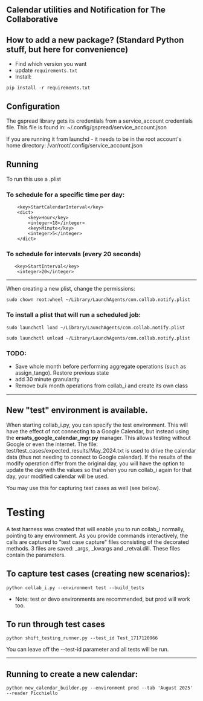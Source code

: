 ## Calendar utilities and Notification for The Collaborative

## How to add a new package?  (Standard Python stuff, but here for convenience)
- Find which version you want
- update ```requirements.txt```
- Install: 
```
pip install -r requirements.txt
```

## Configuration
The gspread library gets its credentials from a service_account credentials file.  This file is found in: 
~/.config/gspread/service_account.json

If you are running it from launchd - it needs to be in the root account's home directory: 
/var/root/.config/service_account.json

## Running
To run this use a .plist

### To schedule for a specific time per day: 
```
    <key>StartCalendarInterval</key>
    <dict>
        <key>Hour</key>
        <integer>18</integer>
        <key>Minute</key>
        <integer>5</integer>
    </dict>
```

### To schedule for intervals (every 20 seconds)
```
   <key>StartInterval</key>
    <integer>20</integer>
```
---


When creating a new plist, change the permissions: 
```
sudo chown root:wheel ~/Library/LaunchAgents/com.collab.notify.plist
```

### To install a plist that will run a scheduled job: 
```
sudo launchctl load ~/Library/LaunchAgents/com.collab.notify.plist

sudo launchctl unload ~/Library/LaunchAgents/com.collab.notify.plist
```

### TODO: 

* Save whole month before performing aggregate operations (such as assign_tango).  Restore previous state
* add 30 minute granularity
* Remove bulk month operations from collab_i and create its own class


---
## New "test" environment is available.
When starting collab_i.py, you can specify the test environment.  This will have the effect of not connecting to a Google Calendar, but instead using the **ersats_google_calendar_mgr.py** manager.  This allows testing without Google or even the internet.  The file: test/test_cases/expected_results/May_2024.txt is used to drive the calendar data (thus not needing to connect to Google calendar).  If the results of the modify operation differ from the original day, you will have the option to update the day with the values so that when you run collab_i again for that day, your modified calendar will be used.

You may use this for capturing test cases as well (see below).

# Testing
A test harness was created that will enable you to run collab_i normally, pointing to any environment.  As you provide commands interactively, the calls are captured to "test case capture" files consisting of the decorated methods.  3 files are saved: _args, _kwargs and _retval.dill.  These files contain the parameters.  

## To capture test cases (creating new scenarios):
```
python collab_i.py --environment test --build_tests
```

- Note: test or devo environments are recommended, but prod will work too.

## To run through test cases
```
python shift_testing_runner.py --test_id Test_1717120966
```

You can leave off the --test-id parameter and all tests will be run.


---
## Running to create a new calendar: 
```
python new_calendar_builder.py --environment prod --tab 'August 2025' --reader Picchiello
```